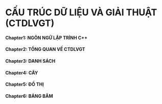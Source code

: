 # CẤU TRÚC DỮ LIỆU VÀ GIẢI THUẬT (CTDLVGT)

#### Chapter1: NGÔN NGỮ LẬP TRÌNH C++ 
#### Chapter2: TỔNG QUAN VỀ CTDLVGT
#### Chapter3: DANH SÁCH
#### Chapter4: CÂY
#### Chapter5: ĐỒ THỊ
#### Chapter6: BẢNG BĂM